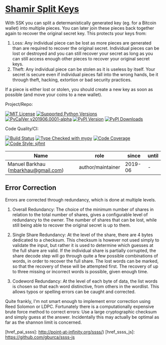 # [Shamir Split Keys][repo_ref]

With SSK you can split a determanistically generated key (eg. for a Bitcoin wallet) into multiple pieces. You can later join these pieces back together again to recover the original secret key. This protects your keys from:

 1. Loss: Any individual piece can be lost as more pieces are generated than are required to recover the original secret. Individual pieces can be lost or destroyed and you can still recover your secret as long as you can still access enough other pieces to recover your original secret keys.
 2. Theft: Any individual piece can be stolen as it is useless by itself. Your secret is secure even if individual pieces fall into the wrong hands, be it through theft, hacking, extortion or bad security practices.

If a piece is either lost or stolen, you should create a new key as soon as possible (and move your coins to a new wallet).


Project/Repo:

[![MIT License][license_img]][license_ref]
[![Supported Python Versions][pyversions_img]][pyversions_ref]
[![PyCalVer v201906.0001-alpha][version_img]][version_ref]
[![PyPI Version][pypi_img]][pypi_ref]
[![PyPI Downloads][downloads_img]][downloads_ref]

Code Quality/CI:

[![Build Status][build_img]][build_ref]
[![Type Checked with mypy][mypy_img]][mypy_ref]
[![Code Coverage][codecov_img]][codecov_ref]
[![Code Style: sjfmt][style_img]][style_ref]


|                 Name                |        role       |  since  | until |
|-------------------------------------|-------------------|---------|-------|
| Manuel Barkhau (mbarkhau@gmail.com) | author/maintainer | 2019-06 | -     |


<!--
  To update the TOC:
  $ pip install md-toc
  $ md_toc -i gitlab README.md
-->


[](TOC)

[](TOC)


## Error Correction

Errors are corrected through redundancy, which is done at multiple
levels.

 1. Overall Redundancy: The choice of the minimum number of
    shares in relation to the total number of shares, gives a
    configurable level of redundancy to the owner. The number of shares
    that can be lost, while still being able to recover the original
    secret is up to them.

 2. Single Share Redundancy: At the level of the share, there are
    4 bytes dedicated to a checksum. This checksum is however not used
    simply to validate the input, but rather it is used to determine
    which guesses at the full share are valid. If the individual share
    is partially corrupted, the share decode step will go through
    quite a few possible combinations of words, in order to recover
    the full share. The lost words can be marked, so that the recovery
    of these will be attempted first. The recovery of up to three
    missing or incorrect words is possible, given enough time.

 3. Codeword Redundancy: At the level of each byte of data,
    the list words is chosen so that each word distinctive,
    from others in the wordlist. This allows typos or spelling
    errors can be caught and corrected.

Quite frankly, I'm not smart enough to implement error correction
using Reed Solomon or LDPC. Fortunately there is a computationally
expensive brute force method to correct errors: Use a large
cryptographic checksum and simply guess at the answer. Incidentally
this may actually be optimal as far as the shannon limit is
concerned.




[href_pai_ssss]: http://point-at-infinity.org/ssss/)
[href_ssss_js]: https://github.com/gburca/ssss-js

[repo_ref]: https://gitlab.com/mbarkhau/ssk

[build_img]: https://gitlab.com/mbarkhau/ssk/badges/master/pipeline.svg
[build_ref]: https://gitlab.com/mbarkhau/ssk/pipelines

[codecov_img]: https://gitlab.com/mbarkhau/ssk/badges/master/coverage.svg
[codecov_ref]: https://mbarkhau.gitlab.io/ssk/cov

[license_img]: https://img.shields.io/badge/License-MIT-blue.svg
[license_ref]: https://gitlab.com/mbarkhau/ssk/blob/master/LICENSE

[mypy_img]: https://img.shields.io/badge/mypy-checked-green.svg
[mypy_ref]: https://mbarkhau.gitlab.io/ssk/mypycov

[style_img]: https://img.shields.io/badge/code%20style-%20sjfmt-f71.svg
[style_ref]: https://gitlab.com/mbarkhau/straitjacket/

[pypi_img]: https://img.shields.io/badge/PyPI-wheels-green.svg
[pypi_ref]: https://pypi.org/project/ssk/#files

[downloads_img]: https://pepy.tech/badge/ssk/month
[downloads_ref]: https://pepy.tech/project/ssk

[version_img]: https://img.shields.io/static/v1.svg?label=PyCalVer&message=v201906.0001-alpha&color=blue
[version_ref]: https://pypi.org/project/pycalver/

[pyversions_img]: https://img.shields.io/pypi/pyversions/ssk.svg
[pyversions_ref]: https://pypi.python.org/pypi/ssk

